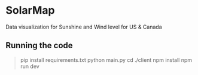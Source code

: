 # SolarMap
Data visualization for Sunshine and Wind level for US & Canada

## Running the code
> pip install requirements.txt
> python main.py
> cd ./client
> npm install
> npm run dev
